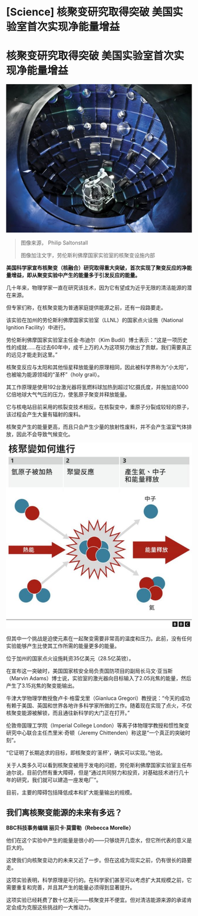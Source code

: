 # [Science] 核聚变研究取得突破 美国实验室首次实现净能量增益

#  核聚变研究取得突破 美国实验室首次实现净能量增益


![Interior of the target chamber, where fusion takes place](_119973367_nif-1209-18050.jpg)

> 图像来源，  Philip Saltonstall
>
> 图像加注文字，劳伦斯利佛摩国家实验室的核聚变设施内部

**美国科学家宣布核聚变（核融合）研究取得重大突破，首次实现了聚变反应的净能量增益，即从聚变实验中产生的能量多于引发反应的能量。**

几十年来，物理学家一直在研究该技术，因为它有望成为近乎无限的清洁能源的潜在来源。

但专家们称，在核聚变能为普通家庭提供能源之前，还有一段路要走。

该实验在加州的劳伦斯利佛摩国家实验室（LLNL）的国家点火设施（National Ignition Facility）中进行。

劳伦斯利佛摩国家实验室主任金·布迪尔（Kim Budil）博士表示：“这是一项历史性的成就……在过去60年中，成千上万的人为这项努力做出了贡献，我们需要真正的远见才能走到这里。”

核聚变反应与太阳和其他恒星释放能量的原理相同，因此被科学界称为“小太阳”，也被喻为能源领域的“圣杯”（holy grail）。

其工作原理是使用192台激光器将氢燃料球加热到超过1亿摄氏度，并施加逾1000亿倍地球大气气压的压力，使氢原子聚变并释放能量。

它与核电站目前采用的核裂变技术相反。在核裂变中，重原子分裂成较轻的原子，该过程会产生大量有辐射的废料。

核聚变产生的能量更高，而且只会产生少量的放射性废料，并不会产生温室气体排放，因此不会导致气候变化。

![核聚变原理](_127998231_fusion.jpg)

但其中一个挑战是迫使元素在一起聚变需要非常高的温度和压力。此前，没有任何实验能够产生比使其工作所需的能量更多的能量。

位于加州的国家点火设施耗资35亿美元（28.5亿英镑）。

在宣布这一突破时，美国国家核安全局负责国防项目的副局长马文·亚当斯（Marvin Adams）博士说，实验室的激光器向目标输入了2.05兆焦的能量，然后产生了3.15兆焦的聚变能输出。

牛津大学物理学教授詹卢卡·格雷戈里（Gianluca Gregori）教授说：“今天的成功有赖于美国、英国和世界各地许多科学家所做的工作。随着现在实现了点火，不仅核聚变能源被解锁，而且通往新科学的大门正在打开。”

伦敦帝国理工学院（Imperial College London）等离子体物理学教授和惯性聚变研究中心联合主任杰里米·奇顿（Jeremy Chittenden）称这是“一个真正的突破时刻”。

“它证明了长期追求的目标，即核聚变的‘圣杯’，确实可以实现。”他说。

关于人类多久可以看到核聚变被用于发电的问题，劳伦斯利佛摩国家实验室主任布迪尔说，目前仍然有重大障碍，但是“通过共同努力和投资，对基础技术进行几十年的研究，我们就可以建造一座发电厂”。

目前，主要的障碍包括降低成本和扩大能量输出的规模。

##  我们离核聚变能源的未来有多远？

**BBC科技事务编辑 丽贝卡·莫雷勒（Rebecca Morelle）**

他们在这个实验中产生的能量是很小的——只够烧开几壶水，但它所代表的意义是巨大的。

这使我们向核聚变动力的未来又近了一步。但在这成为现实之前，仍有很长的路要走。

这项实验表明，科学原理是可行的。在科学家们甚至可以考虑扩大其规模之前，它需要重复和完善，并且其产生的能量必须得到显著提升。

这项实验已经耗费了数十亿美元——核聚变并不便宜。但对清洁能源来源的承诺肯定会成为克服这些挑战的一大推动力。


